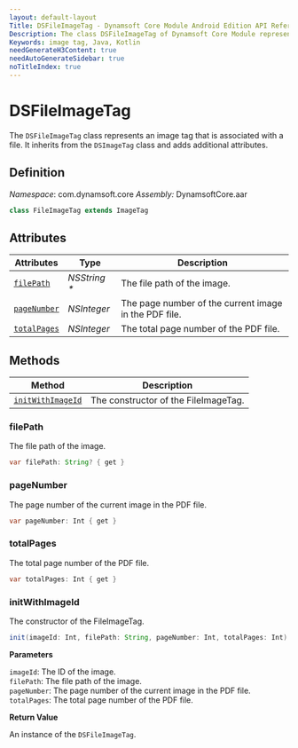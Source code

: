 ```yaml
---
layout: default-layout
Title: DSFileImageTag - Dynamsoft Core Module Android Edition API Reference
Description: The class DSFileImageTag of Dynamsoft Core Module represents an image tag that is associated with a file, which contains the file path, page number, and total page number.
Keywords: image tag, Java, Kotlin
needGenerateH3Content: true
needAutoGenerateSidebar: true
noTitleIndex: true
---
```


# DSFileImageTag

The `DSFileImageTag` class represents an image tag that is associated with a file. It inherits from the `DSImageTag` class and adds additional attributes.

## Definition

*Namespace*: com.dynamsoft.core
*Assembly:* DynamsoftCore.aar

```java
class FileImageTag extends ImageTag
```

## Attributes

| Attributes | Type | Description |
| ---------- | ---- | ----------- |
| [`filePath`](#filepath) | *NSString \** | The file path of the image. |
| [`pageNumber`](#pagenumber) | *NSInteger* | The page number of the current image in the PDF file. |
| [`totalPages`](#totalpages) | *NSInteger* | The total page number of the PDF file. |

## Methods

| Method | Description |
| ------ | ----------- |
| [`initWithImageId`](#initwithimageid) | The constructor of the FileImageTag. |

### filePath

The file path of the image.

```java
var filePath: String? { get }
```

### pageNumber

The page number of the current image in the PDF file.

```java
var pageNumber: Int { get }
```

### totalPages

The total page number of the PDF file.

```java
var totalPages: Int { get }
```

### initWithImageId

The constructor of the FileImageTag.

```java
init(imageId: Int, filePath: String, pageNumber: Int, totalPages: Int)
```

**Parameters**

`imageId`: The ID of the image.  
`filePath`: The file path of the image.  
`pageNumber`: The page number of the current image in the PDF file.  
`totalPages`: The total page number of the PDF file.

**Return Value**

An instance of the `DSFileImageTag`.
